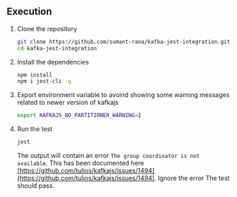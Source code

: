 ## Execution

1. Clone the repository
   ```sh
   git clone https://github.com/sumant-rana/kafka-jest-integration.git
   cd kafka-jest-integration
   ```
2. Install the dependencies
   ```sh
   npm install
   npm i jest-cli -g
   ```
3. Export environment variable to avoind showing some warning messages related to newer version of kafkajs
   ```sh
   export KAFKAJS_NO_PARTITIONER_WARNING=1
   ```
4. Run the test
   ```sh
   jest
   ```
   The output will contain an error `The group coordinator is not available`. This has been documented here [https://github.com/tulios/kafkajs/issues/1494](https://github.com/tulios/kafkajs/issues/1494). Ignore the error
   The test should pass.
   

